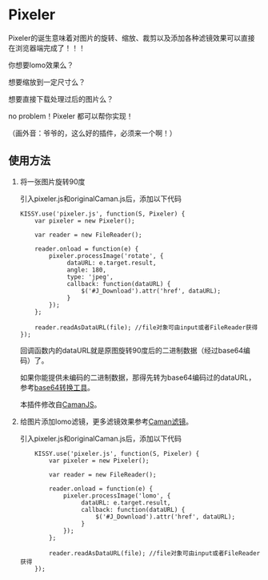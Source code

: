 Pixeler
=======
Pixeler的诞生意味着对图片的旋转、缩放、裁剪以及添加各种滤镜效果可以直接在浏览器端完成了！！！

你想要lomo效果么？

想要缩放到一定尺寸么？

想要直接下载处理过后的图片么？

no problem！Pixeler 都可以帮你实现！

（画外音：爷爷的，这么好的插件，必须来一个啊！）

## 使用方法

1. 将一张图片旋转90度

   引入pixeler.js和originalCaman.js后，添加以下代码

       KISSY.use('pixeler.js', function(S, Pixeler) {
           var pixeler = new Pixeler();

           var reader = new FileReader();

           reader.onload = function(e) {
               pixeler.processImage('rotate', {
                    dataURL: e.target.result,
                    angle: 180,
                    type: 'jpeg',
                    callback: function(dataURL) {
                        $('#J_Download').attr('href', dataURL);
                    }
               });
           };

           reader.readAsDataURL(file); //file对象可由input或者FileReader获得
       });

   回调函数内的dataURL就是原图旋转90度后的二进制数据（经过base64编码）了。

   如果你能提供未编码的二进制数据，那得先转为base64编码过的dataURL，参考[base64转换工具](https://github.com/dankogai/js-base64)。

   本插件修改自[CamanJS](https://github.com/meltingice/CamanJS)。

2. 给图片添加lomo滤镜，更多滤镜效果参考[Caman滤镜](http://camanjs.com/examples/)。

    引入pixeler.js和originalCaman.js后，添加以下代码

           KISSY.use('pixeler.js', function(S, Pixeler) {
               var pixeler = new Pixeler();

               var reader = new FileReader();

               reader.onload = function(e) {
                   pixeler.processImage('lomo', {
                        dataURL: e.target.result,
                        callback: function(dataURL) {
                            $('#J_Download').attr('href', dataURL);
                        }
                   });
               };

               reader.readAsDataURL(file); //file对象可由input或者FileReader获得
           });


